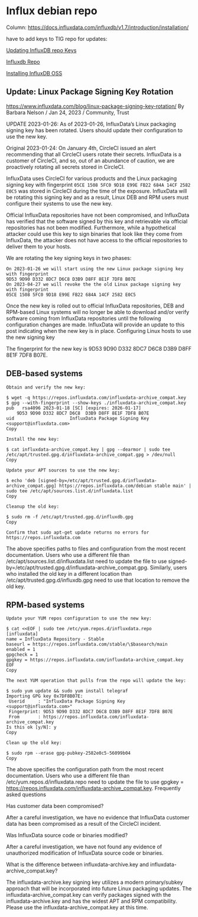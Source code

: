 # Influx debian repo

Column: https://docs.influxdata.com/influxdb/v1.7/introduction/installation/

have to add keys to TIG repo for updates: 

[Updating InfluxDB repo Keys](https://www.influxdata.com/blog/linux-package-signing-key-rotation/)

[Influxdb Repo](https://repos.influxdata.com/)

[Installing InfluxDB OSS](https://docs.influxdata.com/influxdb/v1.7/introduction/installation/)



## Update: Linux Package Signing Key Rotation
https://www.influxdata.com/blog/linux-package-signing-key-rotation/ 
By Barbara Nelson / Jan 24, 2023 / Community, Trust

UPDATE 2023-01-26: As of 2023-01-26, InfluxData’s Linux packaging signing key has been rotated. Users should update their configuration to use the new key.

Original 2023-01-24: On January 4th, CircleCI issued an alert recommending that all CircleCI users rotate their secrets. InfluxData is a customer of CircleCI, and so, out of an abundance of caution, we are proactively rotating all secrets stored in CircleCI.

InfluxData uses CircleCI for various products and the Linux packaging signing key with fingerprint `05CE 1508 5FC0 9D18 E99E FB22 684A 14CF 2582 E0C5` was stored in CircleCI during the time of the exposure. InfluxData will be rotating this signing key and as a result, Linux DEB and RPM users must configure their systems to use the new key.

Official InfluxData repositories have not been compromised, and InfluxData has verified that the software signed by this key and retrievable via official repositories has not been modified. Furthermore, while a hypothetical attacker could use this key to sign binaries that look like they come from InfluxData, the attacker does not have access to the official repositories to deliver them to your hosts.

We are rotating the key signing keys in two phases:

    On 2023-01-26 we will start using the new Linux package signing key with fingerprint
    9D53 9D90 D332 8DC7 D6C8 D3B9 D8FF 8E1F 7DF8 B07E
    On 2023-04-27 we will revoke the the old Linux package signing key with fingerprint
    05CE 1508 5FC0 9D18 E99E FB22 684A 14CF 2582 E0C5

Once the new key is rolled out to official InfluxData repositories, DEB and RPM-based Linux systems will no longer be able to download and/or verify software coming from InfluxData repositories until the following configuration changes are made. InfluxData will provide an update to this post indicating when the new key is in place.
Configuring Linux hosts to use the new signing key

The fingerprint for the new key is 9D53 9D90 D332 8DC7 D6C8 D3B9 D8FF 8E1F 7DF8 B07E.
## DEB-based systems

    Obtain and verify the new key:

    $ wget -q https://repos.influxdata.com/influxdata-archive_compat.key
    $ gpg --with-fingerprint --show-keys ./influxdata-archive_compat.key
    pub   rsa4096 2023-01-18 [SC] [expires: 2026-01-17]
      	9D53 9D90 D332 8DC7 D6C8  D3B9 D8FF 8E1F 7DF8 B07E
    uid                  	InfluxData Package Signing Key <support@influxdata.com>
    Copy

    Install the new key:

    $ cat influxdata-archive_compat.key | gpg --dearmor | sudo tee /etc/apt/trusted.gpg.d/influxdata-archive_compat.gpg > /dev/null
    Copy

    Update your APT sources to use the new key:

    $ echo 'deb [signed-by=/etc/apt/trusted.gpg.d/influxdata-archive_compat.gpg] https://repos.influxdata.com/debian stable main' | sudo tee /etc/apt/sources.list.d/influxdata.list
    Copy

    Cleanup the old key:

    $ sudo rm -f /etc/apt/trusted.gpg.d/influxdb.gpg
    Copy

    Confirm that sudo apt-get update returns no errors for https://repos.influxdata.com

The above specifies paths to files and configuration from the most recent documentation. Users who use a different file than /etc/apt/sources.list.d/influxdata.list need to update the file to use signed-by=/etc/apt/trusted.gpg.d/influxdata-archive_compat.gpg. Similarly, users who installed the old key in a different location than /etc/apt/trusted.gpg.d/influxdb.gpg need to use that location to remove the old key.
## RPM-based systems

    Update your YUM repos configuration to use the new key:

    $ cat <<EOF | sudo tee /etc/yum.repos.d/influxdata.repo
    [influxdata]
    name = InfluxData Repository - Stable
    baseurl = https://repos.influxdata.com/stable/\$basearch/main
    enabled = 1
    gpgcheck = 1
    gpgkey = https://repos.influxdata.com/influxdata-archive_compat.key
    EOF
    Copy

    The next YUM operation that pulls from the repo will update the key:

    $ sudo yum update && sudo yum install telegraf
    Importing GPG key 0x7DF8B07E:
     Userid     : "InfluxData Package Signing Key <support@influxdata.com>"
     Fingerprint: 9D53 9D90 D332 8DC7 D6C8 D3B9 D8FF 8E1F 7DF8 B07E
     From       : https://repos.influxdata.com/influxdata-archive_compat.key
    Is this ok [y/N]: y
    Copy

    Clean up the old key:

    $ sudo rpm --erase gpg-pubkey-2582e0c5-56099b04
    Copy

The above specifies the configuration path from the most recent documentation. Users who use a different file than /etc/yum.repos.d/influxdata.repo need to update the file to use gpgkey = https://repos.influxdata.com/influxdata-archive_compat.key.
Frequently asked questions

Has customer data been compromised?

After a careful investigation, we have no evidence that InfluxData customer data has been compromised as a result of the CircleCI incident.

Was InfluxData source code or binaries modified?

After a careful investigation, we have not found any evidence of unauthorized modification of InfluxData source code or binaries.

What is the difference between influxdata-archive.key and influxdata-archive_compat.key?

The influxdata-archive.key signing key utilizes a modern primary/subkey approach that will be incorporated into future Linux packaging updates. The influxdata-archive_compat.key can verify packages signed with the influxdata-archive.key and has the widest APT and RPM compatibility. Please use the influxdata-archive_compat.key at this time.
